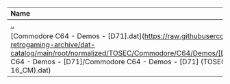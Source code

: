 |Name|Size|
|:---|---:|
|[..](../index.html)|DIR|
|[Commodore C64 - Demos - [D71].dat](https://raw.githubusercontent.com/open-retrogaming-archive/dat-catalog/main/root/normalized/TOSEC/Commodore/C64/Demos/[D71]/Commodore C64 - Demos - [D71]/Commodore C64 - Demos - [D71] (TOSEC-v2021-06-16_CM).dat)|841|
